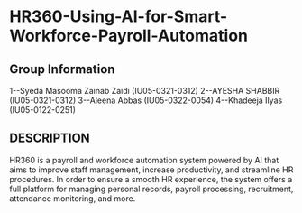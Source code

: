 # HR360-Using-AI-for-Smart-Workforce-Payroll-Automation

## Group Information
1--Syeda Masooma Zainab Zaidi (IU05-0321-0312)
2--AYESHA SHABBIR (IU05-0321-0312)
3--Aleena Abbas (IU05-0322-0054)
4--Khadeeja Ilyas (IU05-0122-0251)

## DESCRIPTION
HR360 is a payroll and workforce automation system powered by AI that aims to improve staff management, increase productivity, and streamline HR procedures. In order to ensure a smooth HR experience, the system offers a full platform for managing personal records, payroll processing, recruitment, attendance monitoring, and more.

